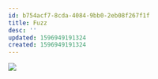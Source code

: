 ```yaml
---
id: b754acf7-8cda-4084-9bb0-2eb08f267f1f
title: Fuzz
desc: ''
updated: 1596949191324
created: 1596949191324
---
```

![](https://kevinslin-images.s3.us-west-2.amazonaws.com/images/comics/Paper.Comics.12.png)

